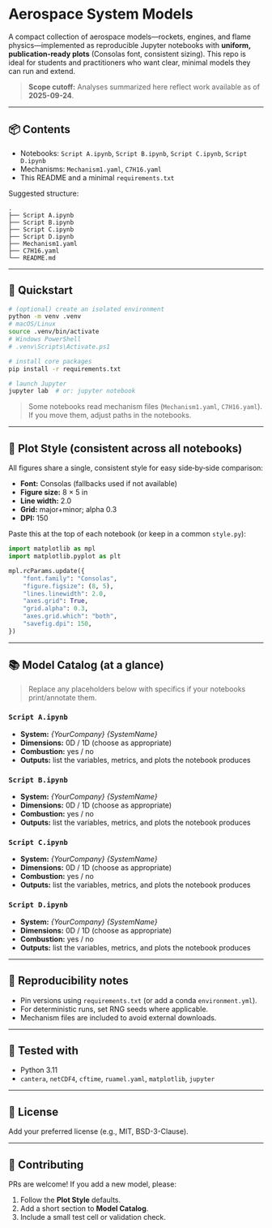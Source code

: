# Aerospace System Models

A compact collection of aerospace models—rockets, engines, and flame physics—implemented as reproducible Jupyter notebooks with **uniform, publication-ready plots** (Consolas font, consistent sizing). This repo is ideal for students and practitioners who want clear, minimal models they can run and extend.

> **Scope cutoff:** Analyses summarized here reflect work available as of **2025-09-24**.

---

## 📦 Contents

- Notebooks: `Script A.ipynb`, `Script B.ipynb`, `Script C.ipynb`, `Script D.ipynb`
- Mechanisms: `Mechanism1.yaml`, `C7H16.yaml`
- This README and a minimal `requirements.txt`

Suggested structure:
```
.
├── Script A.ipynb
├── Script B.ipynb
├── Script C.ipynb
├── Script D.ipynb
├── Mechanism1.yaml
├── C7H16.yaml
└── README.md
```

---

## 🚀 Quickstart

```bash
# (optional) create an isolated environment
python -m venv .venv
# macOS/Linux
source .venv/bin/activate
# Windows PowerShell
# .venv\Scripts\Activate.ps1

# install core packages
pip install -r requirements.txt

# launch Jupyter
jupyter lab  # or: jupyter notebook
```

> Some notebooks read mechanism files (`Mechanism1.yaml`, `C7H16.yaml`). If you move them, adjust paths in the notebooks.

---

## 🎨 Plot Style (consistent across all notebooks)

All figures share a single, consistent style for easy side‑by‑side comparison:

- **Font:** Consolas (fallbacks used if not available)
- **Figure size:** 8 × 5 in
- **Line width:** 2.0
- **Grid:** major+minor; alpha 0.3
- **DPI:** 150

Paste this at the top of each notebook (or keep in a common `style.py`):

```python
import matplotlib as mpl
import matplotlib.pyplot as plt

mpl.rcParams.update({
    "font.family": "Consolas",
    "figure.figsize": (8, 5),
    "lines.linewidth": 2.0,
    "axes.grid": True,
    "grid.alpha": 0.3,
    "axes.grid.which": "both",
    "savefig.dpi": 150,
})
```

---

## 📚 Model Catalog (at a glance)

> Replace any placeholders below with specifics if your notebooks print/annotate them.

### `Script A.ipynb`
- **System:** _{YourCompany} {SystemName}_
- **Dimensions:** 0D / 1D (choose as appropriate)
- **Combustion:** yes / no
- **Outputs:** list the variables, metrics, and plots the notebook produces

### `Script B.ipynb`
- **System:** _{YourCompany} {SystemName}_
- **Dimensions:** 0D / 1D (choose as appropriate)
- **Combustion:** yes / no
- **Outputs:** list the variables, metrics, and plots the notebook produces

### `Script C.ipynb`
- **System:** _{YourCompany} {SystemName}_
- **Dimensions:** 0D / 1D (choose as appropriate)
- **Combustion:** yes / no
- **Outputs:** list the variables, metrics, and plots the notebook produces

### `Script D.ipynb`
- **System:** _{YourCompany} {SystemName}_
- **Dimensions:** 0D / 1D (choose as appropriate)
- **Combustion:** yes / no
- **Outputs:** list the variables, metrics, and plots the notebook produces

---

## 🔁 Reproducibility notes

- Pin versions using `requirements.txt` (or add a conda `environment.yml`).
- For deterministic runs, set RNG seeds where applicable.
- Mechanism files are included to avoid external downloads.

---

## 🧪 Tested with

- Python 3.11
- `cantera`, `netCDF4`, `cftime`, `ruamel.yaml`, `matplotlib`, `jupyter`

---

## 📄 License

Add your preferred license (e.g., MIT, BSD-3-Clause).

---

## 🙌 Contributing

PRs are welcome! If you add a new model, please:
1. Follow the **Plot Style** defaults.
2. Add a short section to **Model Catalog**.
3. Include a small test cell or validation check.
